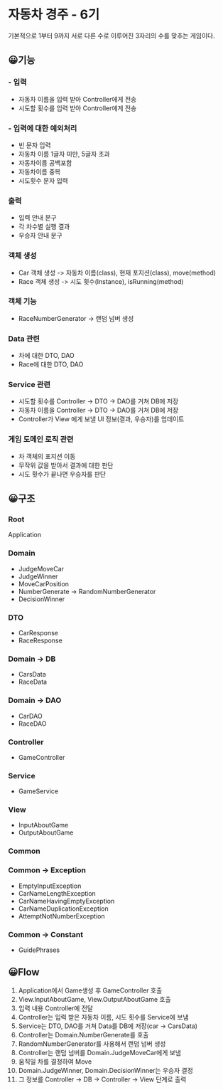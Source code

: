 # 자동차 경주 - 6기
기본적으로 1부터 9까지 서로 다른 수로 이루어진 3자리의 수를 맞추는 게임이다.
<br>
## 😀기능
### - 입력
- 자동차 이름을 입력 받아 Controller에게 전송
- 시도할 횟수를 입력 받아 Controller에게 전송
### - 입력에 대한 예외처리
- 빈 문자 입력
- 자동차 이름 1글자 미만, 5글자 초과
- 자동차이름 공백포함
- 자동차이름 중복
- 시도횟수 문자 입력

### 출력
- 입력 안내 문구
- 각 차수별 실행 결과
- 우승자 안내 문구

### 객체 생성
- Car 객체 생성 -> 자동차 이름(class), 현재 포지션(class), move(method)
- Race 객체 생성 -> 시도 횟수(Instance), isRunning(method)

### 객체 기능
- RaceNumberGenerator -> 랜덤 넘버 생성

### Data 관련
- 차에 대한 DTO, DAO
- Race에 대한 DTO, DAO

### Service 관련
- 시도할 횟수를 Controller -> DTO -> DAO를 거쳐 DB에 저장
- 자동차 이름을 Controller -> DTO -> DAO를 거쳐 DB에 저장
- Controller가 View 에게 보낼 UI 정보(결과, 우승자)를 업데이트

### 게임 도메인 로직 관련
- 차 객체의 포지션 이동
- 무작위 값을 받아서 결과에 대한 판단
- 시도 횟수가 끝나면 우승자를 판단


## 😀구조
### Root
Application
### Domain
- JudgeMoveCar
- JudgeWinner
- MoveCarPosition
- NumberGenerate -> RandomNumberGenerator
- DecisionWinner
### DTO
- CarResponse
- RaceResponse
### Domain -> DB
- CarsData
- RaceData
### Domain -> DAO
- CarDAO
- RaceDAO
### Controller
- GameController
### Service
- GameService
### View
- InputAboutGame
- OutputAboutGame
### Common
### Common -> Exception
- EmptyInputException
- CarNameLengthException
- CarNameHavingEmptyException
- CarNameDuplicationException
- AttemptNotNumberException
### Common -> Constant
- GuidePhrases


## 😀Flow
1. Application에서 Game생성 후 GameController 호출
2. View.InputAboutGame, View.OutputAboutGame 호출
3. 입력 내용 Controller에 전달
4. Controller는 입력 받은 자동차 이름, 시도 횟수를 Service에 보냄
5. Service는 DTO, DAO를 거쳐 Data를 DB에 저장(car -> CarsData)
6. Controller는 Domain.NumberGenerate를 호출
7. RandomNumberGenerator를 사용해서 랜덤 넘버 생성
8. Controller는 랜덤 넘버를 Domain.JudgeMoveCar에게 보냄
9. 움직일 차를 결정하여 Move
10. Domain.JudgeWinner, Domain.DecisionWinner는 우승자 결정
11. 그 정보를 Controller -> DB -> Controller -> View 단계로 출력
